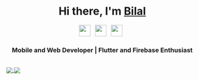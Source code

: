 <div align="center">
   <h1>Hi there, I'm <a href="https://razacar.com">Bilal</a>
   </h1>
</div>
<p align="center">
  <a href="https://www.linkedin.com/in/mbilalakmal"><img height="30" src="https://img.shields.io/badge/-LINKEDIN-0077B5?style=for-the-badge&logo=linkedin&logoColor=white"></a>&nbsp;&nbsp;
  <a href="https://www.upwork.com/freelancers/~01f81570a7626874da"><img height="30" src="https://img.shields.io/badge/-UPWORK-73bb44?style=for-the-badge&logo=upwork&logoColor=white"></a>&nbsp;&nbsp;
  <a href="https://github.com/mbilalakmal"><img height="30" src="https://img.shields.io/badge/-GITHUB-333?style=for-the-badge&logo=github&logoColor=white"></a>&nbsp;&nbsp;
</p>
<div align="center">
<h3>Mobile and Web Developer | Flutter and Firebase Enthusiast</h3>
</div>
<br />
  <a href="https://github.com/mbilalakmal"> 
    <img align="center" src="https://github-readme-stats.vercel.app/api?username=mbilalakmal&&show_icons=true&&count_private=true&theme=dark"/>
  </a>
  <a href="https://github.com/mbilalakmal"> 
    <img align="center" src="https://github-readme-stats.vercel.app/api/top-langs/?username=mbilalakmal&&show_icons=true&count_private=true&theme=dark&layout=compact"/>
  </a>
<br />
